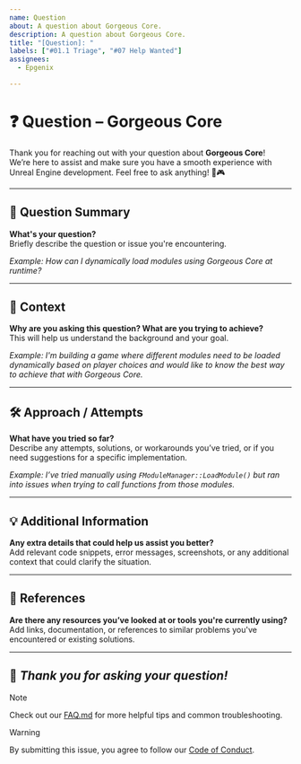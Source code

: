 ```yaml
---
name: Question
about: A question about Gorgeous Core.
description: A question about Gorgeous Core.
title: "[Question]: "
labels: ["#01.1 Triage", "#07 Help Wanted"]
assignees:
  - Epgenix

---
```


<!-- QUESTION TEMPLATE -->

# ❓ Question – Gorgeous Core

Thank you for reaching out with your question about **Gorgeous Core**!  
We’re here to assist and make sure you have a smooth experience with Unreal Engine development. Feel free to ask anything! 💬🎮

---

## 📌 Question Summary

**What's your question?**  
Briefly describe the question or issue you're encountering.

_Example: How can I dynamically load modules using Gorgeous Core at runtime?_

---

## 🧠 Context

**Why are you asking this question? What are you trying to achieve?**  
This will help us understand the background and your goal.

_Example: I'm building a game where different modules need to be loaded dynamically based on player choices and would like to know the best way to achieve that with Gorgeous Core._

---

## 🛠️ Approach / Attempts

**What have you tried so far?**  
Describe any attempts, solutions, or workarounds you’ve tried, or if you need suggestions for a specific implementation.

_Example: I’ve tried manually using `FModuleManager::LoadModule()` but ran into issues when trying to call functions from those modules._

---

## 💡 Additional Information

**Any extra details that could help us assist you better?**  
Add relevant code snippets, error messages, screenshots, or any additional context that could clarify the situation.

---

## 📎 References

**Are there any resources you’ve looked at or tools you're currently using?**  
Add links, documentation, or references to similar problems you've encountered or existing solutions.

---

## 🙌 _Thank you for asking your question!_

> [!NOTE]  
> Check out our [FAQ.md](../../FAQ.md) for more helpful tips and common troubleshooting.

> [!WARNING]  
> By submitting this issue, you agree to follow our [Code of Conduct](../../CODE_OF_CONDUCT.md).
